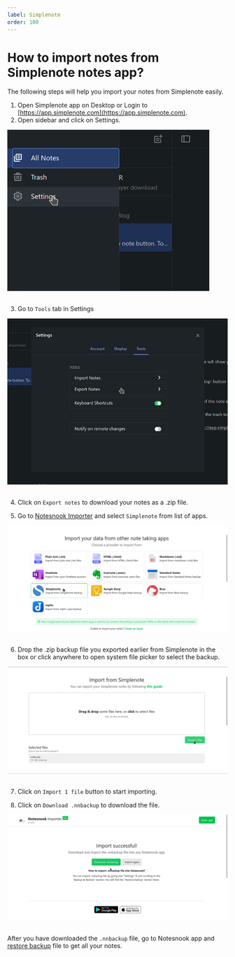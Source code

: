 ```yaml
---
label: Simplenote
order: 100
---
```

# How to import notes from Simplenote notes app?

The following steps will help you import your notes from Simplenote easily.

1. Open Simplenote app on Desktop or Login to [https://app.simplenote.com](https://app.simplenote.com).
2. Open sidebar and click on Settings.
<img style="margin-bottom:15px;" src="../static/simplenote_import_step_1.png" alt="Open sidebar and click on Settings."/>

3. Go to `Tools` tab in Settings
<img style="margin-bottom:15px;" src="../static/simplenote_import_step_2.png" alt="Go to Tools tab"/>

4. Click on `Export notes` to download your notes as a .zip file.

5. Go to [Notesnook Importer](https://importer.notesnook.com) and select `Simplenote` from list of apps.
<img style="margin-bottom:15px;" src="../static/simplenote_import_step_3.png" alt="Go to [Notesnook Importer](https://importer.notesnook.com) and select `Simplenote` from list of apps."/>

6. Drop the .zip backup file you exported earlier from Simplenote in the box or click anywhere to open system file picker to select the backup.
<img style="margin-bottom:15px;" src="../static/simplenote_import_step_4.png" alt="Drop the .zip backup file you exported earlier from Standard Notes in the box or click anywhere to open system file picker to select the backup."/>

7. Click on `Import 1 file` button to start importing.

8. Click on `Download .nnbackup` to download the file.
<img style="margin-bottom:15px;" src="../static/plain_text_import_step_3.png" alt="Click on `Download .nnbackup` to download the file."/>

After you have downloaded the `.nnbackup` file, go to Notesnook app and [restore backup](../backup-restore.md) file to get all your notes.